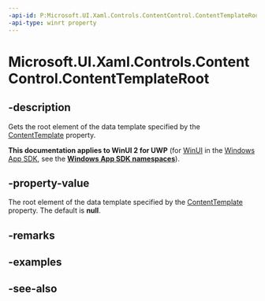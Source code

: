 ```yaml
---
-api-id: P:Microsoft.UI.Xaml.Controls.ContentControl.ContentTemplateRoot
-api-type: winrt property
---
```


<!-- Property syntax
public Windows.UI.Xaml.UIElement ContentTemplateRoot { get; }
-->

# Microsoft.UI.Xaml.Controls.ContentControl.ContentTemplateRoot

## -description
Gets the root element of the data template specified by the [ContentTemplate](contentcontrol_contenttemplate.md) property.

**This documentation applies to WinUI 2 for UWP** (for [WinUI](/windows/apps/winui/winui3/) in the [Windows App SDK](/windows/apps/windows-app-sdk/), see the **[Windows App SDK namespaces](/windows/windows-app-sdk/api/winrt/)**).

## -property-value
The root element of the data template specified by the [ContentTemplate](contentcontrol_contenttemplate.md) property. The default is **null**.

## -remarks

## -examples

## -see-also
